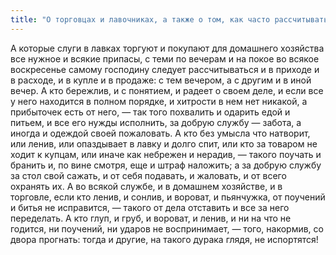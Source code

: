 ```yaml
---
title: "О торговцах и лавочниках, а также о том, как часто рассчитываться с ними"
---
```


А которые слуги в лавках торгуют и покупают для домашнего хозяйства все нужное и всякие припасы, с теми по вечерам и на покое во всякое воскресенье самому господину следует рассчитываться и в приходе и в расходе, и в купле и в продаже: с тем вечером, а с другим и в иной вечер. А кто бережлив, и с понятием, и радеет о своем деле, и если все у него находится в полном порядке, и хитрости в нем нет никакой, а прибыточек есть от него, — так того похвалить и одарить едой и питьем, и все его нужды исполнить, за добрую службу — забота, а иногда и одеждой своей пожаловать. А кто без умысла что натворит, или ленив, или опаздывает в лавку и долго спит, или кто за товаром не ходит к купцам, или иначе как небрежен и нерадив, — такого поучать и бранить и, по вине смотря, еще и штраф наложить; а за добрую службу за стол свой сажать, и от себя подавать, и жаловать, и от всего охранять их. А во всякой службе, и в домашнем хозяйстве, и в торговле, если кто ленив, и сонлив, и вороват, и пьянчужка, от поучений и битья не исправится, — такого от дела отставить и все за него переделать. А кто глуп, и груб, и вороват, и ленив, и ни на что не годится, ни поучений, ни ударов не воспринимает, — того, накормив, со двора прогнать: тогда и другие, на такого дурака глядя, не испортятся!